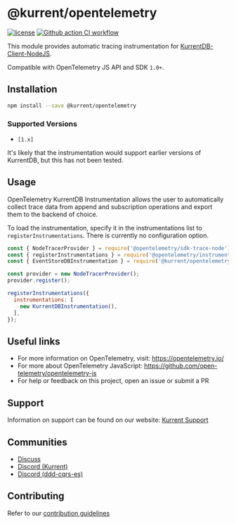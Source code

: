 # @kurrent/opentelemetry

[![license][license-badge]][license-badge-url]
[![Github action CI workflow][ci-badge]][ci-badge-url]

This module provides automatic tracing instrumentation for [KurrentDB-Client-NodeJS].

Compatible with OpenTelemetry JS API and SDK `1.0+`.

## Installation

```bash
npm install --save @kurrent/opentelemetry
```

### Supported Versions

- `[1.x]`

It's likely that the instrumentation would support earlier versions of KurrentDB, but this has not been tested.

## Usage

OpenTelemetry KurrentDB Instrumentation allows the user to automatically collect trace data from append and subscription operations and export them to the backend of choice.

To load the instrumentation, specify it in the instrumentations list to `registerInstrumentations`. There is currently no configuration option.

```javascript
const { NodeTracerProvider } = require('@opentelemetry/sdk-trace-node');
const { registerInstrumentations } = require('@opentelemetry/instrumentation');
const { EventStoreDBInstrumentation } = require('@kurrent/opentelemetry');

const provider = new NodeTracerProvider();
provider.register();

registerInstrumentations({
  instrumentations: [
    new KurrentDBInstrumentation(),
  ],
});
```

## Useful links

- For more information on OpenTelemetry, visit: <https://opentelemetry.io/>
- For more about OpenTelemetry JavaScript: <https://github.com/open-telemetry/opentelemetry-js>
- For help or feedback on this project, open an issue or submit a PR


## Support

Information on support can be found on our website: [Kurrent Support]

## Communities

- [Discuss]
- [Discord (Kurrent)][discord-kurrent]
- [Discord (ddd-cqrs-es)][Discord-ddd-cqrs-es]

## Contributing

Refer to our [contribution guidelines]

[Kurrent support]: https://kurrent.io/support/
[discuss]: https://discuss.kurrent.io/
[discord-kurrent]: https://discord.gg/Phn9pmCw3t
[Discord-ddd-cqrs-es]: https://discord.com/invite/sEZGSHNNbH
[contribution guidelines]: https://github.com/kurrent-io/KurrentDB-Client-NodeJS/blob/master/CONTRIBUTING.md
[license-badge]: https://img.shields.io/npm/l/@kurrent/kurrentdb-client.svg
[license-badge-url]: https://github.com/kurrent-io/KurrentDB-Client-NodeJS/blob/master/LICENSE
[ci-badge-url]: https://github.com/kurrent-io/KurrentDB-Client-NodeJS/actions
[KurrentDB-Client-NodeJS]: https://github.com/kurrent-io/KurrentDB-Client-NodeJS
[ci-badge]: https://github.com/kurrent-io/KurrentDB-Client-NodeJS/workflows/CI/badge.svg?branch=master
[ci-badge-url]: https://github.com/kurrent-io/KurrentDB-Client-NodeJS/actions